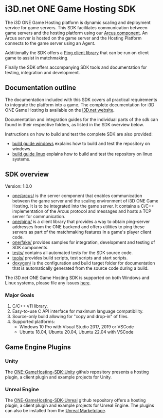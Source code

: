 # i3D.net ONE Game Hosting SDK

The i3D ONE Game Hosting platform is dynamic scaling and deployment service for game servers. This SDK facilitates communication between game servers and the hosting platform using our [Arcus component](one/arcus/readme.md). An Arcus server is hosted on the game server and the Hosting Platform connects to the game server using an Agent.

Additionally the SDK offers a [Ping client library](one/ping/readme.md) that can be run on client game to assist in matchmaking.

Finally the SDK offers accompanying SDK tools and documentation for testing, integration and development.

## Documentation outline

The documentation included with this SDK covers all practical requirements to integrate the platform into a game. The complete documentation for i3D ONE Game Hosting is available on the [i3D.net website](https://www.i3d.net/docs/one/odp/).

Documentation and integration guides for the individual parts of the sdk can found in their respective folders, as listed in the SDK overview below.

Instructions on how to build and test the complete SDK are also provided:

- [build guide windows](build-windows.md) explains how to build and test the repository on windows.
- [build guide linux](build-linux.md) explains how to build and test the repository on linux systems.

## SDK overview

Version: 1.0.0

- [one/arcus/](one/arcus/readme.md) is the server component that enables communication between the game server and the scaling environment of i3D ONE Game Hosting. It is to be integrated into the game server. It contains a C/C++ implementation of the Arcus protocol and messages and hosts a TCP server for communication.
- [one/ping/](one/ping/readme.md) is a client library that provides a way to obtain ping-server addresses from the ONE backend and offers utilities to ping these servers as part of the matchmaking features in a game's player client code.
- [one/fake/](one/fake/readme.md) provides samples for integration, development and testing of SDK components.
- [tests/](tests/readme.md) contains all automated tests for the SDK source code.
- [tools/](tools/readme.md) provides build scripts, test scripts and start scripts.
- [doxygen/](doxygen/readme.md) is the configuration and build target folder for documentation that is automatically generated from the source code during a build.

The i3D.net ONE Game Hosting SDK is supported on both Windows and Linux systems, please file any issues [here](https://github.com/i3D-net/ONE-GameHosting-SDK/issues).

### Major Goals

1. C/C++ v11 library.
2. Easy-to-use C API interface for maximum language compatibility.
3. Source-only build allowing for "copy and drop-in" of files.
4. Supported platforms:
    - Windows 10 Pro with Visual Studio 2017, 2019 or VSCode
    - Ubuntu 18.04, Ubuntu 20.04, Ubuntu 22.04 with VSCode

## Game Engine Plugins

### Unity

The [ONE-GameHosting-SDK-Unity](https://github.com/i3D-net/ONE-GameHosting-SDK-Unity) github repository presents a hosting plugin, a client plugin and example projects for Unity.

### Unreal Engine

The [ONE-GameHosting-SDK-Unreal](https://github.com/i3D-net/ONE-GameHosting-SDK-Unreal) github repository offers a hosting plugin, a client plugin and example projects for Unreal Engine. The plugins can also be installed from the [Unreal Marketplace](https://www.unrealengine.com/marketplace/en-US/profile/i3D.net+Performance+Hosting).
